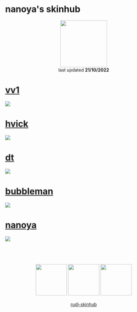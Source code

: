 # nanoya's skinhub
<p align="center">
<a href="https://osu.ppy.sh/users/12366071">
  <img src="https://a.ppy.sh/12366071"  
       width="150"
       height="150"></a>
<br>
last updated <b>21/10/2022</b>
</p>

# [vv1](https://github.com/rudj-skinhub/woal/raw/tyfh/player/nanoya/vv1.osk)
[![](https://i.imgur.com/es3K3bV.jpg)](https://github.com/rudj-skinhub/woal/raw/tyfh/player/nanoya/vv1.osk)

# [hvick](https://github.com/rudj-skinhub/woal/raw/tyfh/player/nanoya/hvick.osk)
[![](https://i.imgur.com/cMntOPA.jpg)](https://github.com/rudj-skinhub/woal/raw/tyfh/player/nanoya/hvick.osk)

# [dt](https://github.com/rudj-skinhub/woal/raw/tyfh/player/nanoya/dt.osk)
[![](https://i.imgur.com/2H8BQ7f.jpg)](https://github.com/rudj-skinhub/woal/raw/tyfh/player/nanoya/dt.osk)

# [bubbleman](https://github.com/rudj-skinhub/woal/raw/tyfh/player/nanoya/bubbleman.osk)
[![](https://i.imgur.com/B2l1F3D.jpg)](https://github.com/rudj-skinhub/woal/raw/tyfh/player/nanoya/bubbleman.osk)

# [nanoya](https://github.com/rudj-skinhub/woal/raw/tyfh/player/nanoya/nanoya.osk)
[![](https://i.imgur.com/DCtXbZD.jpg)](https://github.com/rudj-skinhub/woal/raw/tyfh/player/nanoya/nanoya.osk)

#
<p align="center">
  <br></br>
  <a href="https://www.twitch.tv/nanoya_">
  <img src="https://i.imgur.com/HM030lk.png" 
       width="100" 
       height="100"></a>
  <a href="https://www.youtube.com/channel/UCWtxbivLYB0_v87EmPBz_4Q">
  <img src="https://i.imgur.com/YWbDUUy.png"  
       width="100" 
       height="100"></a>
  <a href="https://twitter.com/nanoya___">
  <img src="https://i.imgur.com/PUQ5uWf.png" 
       width="100" 
       height="100"></a>
  <br></br>
  <a href="README.md">rudj-skinhub</a>
 </p>
